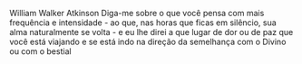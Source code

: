 William Walker Atkinson
Diga-me sobre o que você pensa com mais frequência e intensidade - ao que, nas horas que ficas em silêncio, sua alma naturalmente se volta - e eu lhe direi a que lugar de dor ou de paz que você está viajando e se está indo na direção da semelhança com o Divino ou com o bestial
